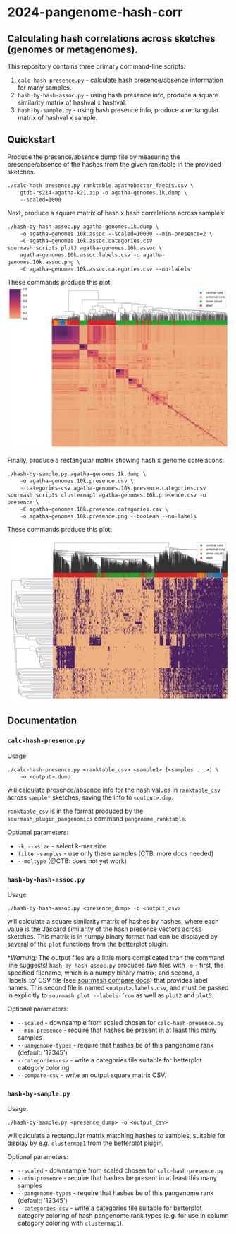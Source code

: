 # 2024-pangenome-hash-corr

## Calculating hash correlations across sketches (genomes or metagenomes).

This repository contains three primary command-line scripts:

1. `calc-hash-presence.py` - calculate hash presence/absence information for many samples.
2. `hash-by-hash-assoc.py` - using hash presence info, produce a square similarity matrix of hashval x hashval.
3. `hash-by-sample.py` - using hash presence info, produce a rectangular matrix of hashval x sample.

## Quickstart

Produce the presence/absence dump file by measuring the
presence/absence of the hashes from the given ranktable in the
provided sketches.

```
./calc-hash-presence.py ranktable.agathobacter_faecis.csv \
    gtdb-rs214-agatha-k21.zip -o agatha-genomes.1k.dump \
    --scaled=1000
```

Next, produce a square matrix of hash x hash correlations across samples:
```
./hash-by-hash-assoc.py agatha-genomes.1k.dump \
    -o agatha-genomes.10k.assoc --scaled=10000 --min-presence=2 \
    -C agatha-genomes.10k.assoc.categories.csv
sourmash scripts plot3 agatha-genomes.10k.assoc \
    agatha-genomes.10k.assoc.labels.csv -o agatha-genomes.10k.assoc.png \
    -C agatha-genomes.10k.assoc.categories.csv --no-labels
```

These commands produce this plot:
![](example_output/agatha-genomes.10k.assoc.png)


Finally, produce a rectangular matrix showing hash x genome correlations:
```
./hash-by-sample.py agatha-genomes.1k.dump \
    -o agatha-genomes.10k.presence.csv \
    --categories-csv agatha-genomes.10k.presence.categories.csv
sourmash scripts clustermap1 agatha-genomes.10k.presence.csv -u presence \
    -C agatha-genomes.10k.presence.categories.csv \
    -o agatha-genomes.10k.presence.png --boolean --no-labels
```

These commands produce this plot:

![](example_output/agatha-genomes.10k.presence.png)

## Documentation

### `calc-hash-presence.py`

Usage: 
```
./calc-hash-presence.py <ranktable_csv> <sample1> [<samples ...>] \
    -o <output>.dump
```
will calculate presence/absence info for the hash values in
`ranktable_csv` across `sample*` sketches, saving the info to
`<output>.dmp`.

`ranktable_csv` is in the format produced by the
`sourmash_plugin_pangenomics` command `pangenome_ranktable`.

Optional parameters:

* `-k`, `--ksize` - select k-mer size
* `filter-samples` - use only these samples (CTB: more docs needed)
* `--moltype` (@CTB: does not yet work)

### `hash-by-hash-assoc.py`

Usage: 
```
./hash-by-hash-assoc.py <presence_dump> -o <output_csv>
```
will calculate a square similarity matrix of hashes by hashes, where
each value is the Jaccard similarity of the hash presence vectors
across sketches. This matrix is in numpy binary format nad can be
displayed by several of the `plot` functions from the betterplot
plugin.

**Warning:* The output files are a little more complicated than the
command line suggests! `hash-by-hash-assoc.py` produces _two_ files
with `-o` - first, the specified filename, which is a numpy binary
matrix; and second, a 'labels_to' CSV file (see
[sourmash compare docs](https://sourmash.readthedocs.io/en/latest/command-line.html#sourmash-compare-compare-many-signatures)) that provides label names.
This second file is named `<output>.labels.csv`, and must be passed in
explicitly to `sourmash plot --labels-from` as well as `plot2` and `plot3`.

Optional parameters:

* `--scaled` - downsample from scaled chosen for `calc-hash-presence.py`
* `--min-presence` - require that hashes be present in at least this many samples
* `--pangenome-types` - require that hashes be of this pangenome rank (default: '12345')
* `--categories-csv` - write a categories file suitable for betterplot category coloring
* `--compare-csv` - write an output square matrix CSV.

### `hash-by-sample.py`

Usage: 
```
./hash-by-sample.py <presence_dump> -o <output_csv> 
```
will calculate a rectangular matrix matching hashes to samples,
suitable for display by e.g.  `clustermap1` from the betterplot
plugin.

Optional parameters:

* `--scaled` - downsample from scaled chosen for `calc-hash-presence.py`
* `--min-presence` - require that hashes be present in at least this many samples
* `--pangenome-types` - require that hashes be of this pangenome rank (default: '12345')
* `--categories-csv` - write a categories file suitable for betterplot category coloring of hash pangenome rank types (e.g. for use in column category coloring with `clustermap1`).
